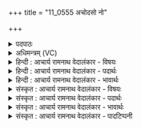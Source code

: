 +++
title = "11_0555 अचोदसो नो"

+++
<details><summary>पदपाठः</summary>

अ꣣चोद꣡सः꣢। अ꣣। चोद꣡सः꣢। नः꣣। धन्वन्तु। इ꣡न्द꣢꣯वः। प्र꣢। स्वा꣣ना꣡सः꣢। बृ꣣ह꣢त्। दे꣣वे꣡षु। ह꣡र꣢꣯यः। वि। चि꣣त्। अश्नानाः꣢। इ꣣ष꣡यः꣢। अ꣡रा꣢꣯तयः। अ। रा꣣तयः। अर्यः꣢। नः꣣। सन्तु। स꣡नि꣢꣯षन्तु। नः꣣। धि꣡यः꣢꣯। ५५५।
</details>

<details><summary>अधिमन्त्रम् (VC)</summary>

- पवमानः सोमः
- कविर्भार्गवः
- जगती
- निषादः
- पावमानं काण्डम्
</details>

<details><summary>हिन्दी : आचार्य रामनाथ वेदालंकार - विषयः</summary>

अगले मन्त्र में ब्रह्मानन्दरस आदि की याचना है।
</details>

<details><summary>हिन्दी : आचार्य रामनाथ वेदालंकार - पदार्थः</summary>

पदार्थान्वय -  (अचोदसः) अन्य किसी से अप्रेरित अर्थात् स्वभाव से निकले हुए, (स्वानासः) शब्दकारी अर्थात् दिव्य सन्देश सुनानेवाले, (हरयः) पापहारी (इन्दवः) ब्रह्मानन्दरस (नः) हमारे (देवेषु) राष्ट्र के विद्वानों में और शरीर के मन, बुद्धि, इन्द्रिय आदि में (बृहत्) बहुत अधिक (प्र धन्वन्तु) भली-भाँति प्राप्त हों। (इषयः) केवल भोग की इच्छा करनेवाले, (अश्नानाः) स्वयं खाते रहनेवाले (अरातयः) अदानशील (नः अर्यः) हमारे आत्मिक और बाह्य शत्रु (वि चित् सन्तु) हमसे दूर ही हो जाएँ, और (धियः) सद्विचार (नः) हमें (सनिषन्तु) प्राप्त हों ॥२॥ इस मन्त्र में नकार आदि की अनेक बार आवृत्ति होने से वृत्त्यनुप्रास अलङ्कार है। ‘नः सन्तु निषन्तु’ में छेकानुप्रास है ॥२॥
</details>

<details><summary>हिन्दी : आचार्य रामनाथ वेदालंकार - भावार्थः</summary>

भावार्थ -  हमें चाहिए कि दुर्विचार रूप, कामक्रोधादि रूप और चोर-ठग आदि रूप शत्रुओं को दूर करें, सद्विचारों को पल्लवित करें और ब्रह्मानन्दरसों को अपने आत्मा में प्रवाहित करें ॥२॥
</details>

<details><summary>संस्कृत : आचार्य रामनाथ वेदालंकार - विषयः</summary>

अथ ब्रह्मानन्दरसादीन् प्रार्थयते।
</details>

<details><summary>संस्कृत : आचार्य रामनाथ वेदालंकार - पदार्थः</summary>

पदार्थान्वय -  (अचोदसः) अन्येन केनापि अप्रेरिताः स्वभावनिःसृता इत्यर्थः, (स्वानासः) शब्दकारिणः दिव्यसन्देशवाहिनः इत्यर्थः। स्वनन्ति शब्दायन्ते इति स्वानाः, त एव स्वानासः। (हरयः) पापहारिणः (इन्दवः) ब्रह्मानन्दरसाः (नः) अस्माकम् (देवेषु) राष्ट्रस्य विद्वत्सु, शरीरस्य मनोबुद्धीन्द्रियादिषु वा (बृहत्) बहु (प्र धन्वन्तु) प्रकृष्टतया प्राप्नुवन्तु। धन्वतिः गतिकर्मा। निघं० २।१४। (इषयः) भोगेच्छामात्रपरायणाः। इषु इच्छायाम्। (अश्नानाः) स्वयमेव भुञ्जानाः, (अरातयः) अदानशीलाः (नः अर्यः) अस्माकम् अरयः आध्यात्मिका बाह्याश्च शत्रवः। अत्र ‘जसादिषु छन्दसि वावचनं प्राङ् णौ चङ्युपधायाः। अ० ७।३।१०९ वा०’ इति गुणाभावे यणि रूपम्। (वि चित् सन्तु) अस्मत्तो दूरे एव भवन्तु, (धियः) सद्विचाराश्च (नः) अस्मान् (सनिषन्तु) संभजन्तु। षण सम्भक्तौ भ्वादिः, लोटि सनन्तु इति प्राप्ते बहुलं सिब्विकरणे रूपम् ॥२॥ अत्र नकारादीनामसकृदावर्तनाद् वृत्त्यनुप्रासोऽलङ्कारः। ‘नः सन्तु, नि षन्तु’ इति च छेकानुप्रासः ॥२॥
</details>

<details><summary>संस्कृत : आचार्य रामनाथ वेदालंकार - भावार्थः</summary>

भावार्थ -  अस्माभिर्दुर्विचाररूपाः कामक्रोधादिरूपास्तस्करवञ्चकादिरूपाश्च शत्रवोऽपनेयाः, सद्विचाराः पल्लवनीयाः, ब्रह्मानन्दरसाश्च स्वात्मनि प्रवाहयितव्याः ॥२॥
</details>

<details><summary>संस्कृत : आचार्य रामनाथ वेदालंकार - पादटिप्पनी</summary>

टिप्पनी -   १. ऋ० ९।७९।१, ‘प्र सुवानासो बृहद्दिवेषु हरयः। वि च नशन् च इषो अरातयोऽर्यो नशन्त सनिषन्त नो धियः ॥’ इति पाठः।
</details>